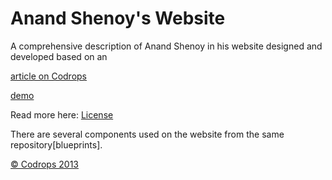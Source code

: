 Anand Shenoy's Website
=========

A comprehensive description of Anand Shenoy in his website designed and developed based on an

[article on Codrops](http://tympanus.net/codrops/?p=16693)

[demo](http://tympanus.net/Blueprints/SplitLayout/)

Read more here: [License](http://tympanus.net/codrops/licensing/)

There are several components used on the website from the same repository[blueprints].

[© Codrops 2013](http://www.codrops.com)